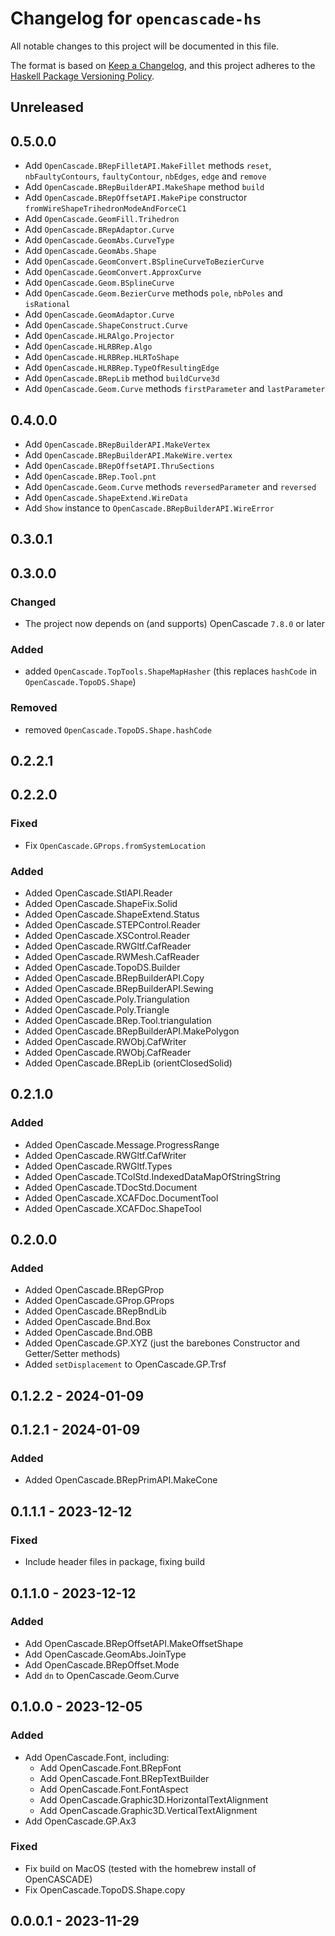 # Changelog for `opencascade-hs`

All notable changes to this project will be documented in this file.

The format is based on [Keep a Changelog](https://keepachangelog.com/en/1.0.0/),
and this project adheres to the
[Haskell Package Versioning Policy](https://pvp.haskell.org/).

## Unreleased

## 0.5.0.0

- Add `OpenCascade.BRepFilletAPI.MakeFillet` methods `reset`, `nbFaultyContours`, `faultyContour`, `nbEdges`, `edge` and `remove`
- Add `OpenCascade.BRepBuilderAPI.MakeShape` method `build`
- Add `OpenCascade.BRepOffsetAPI.MakePipe` constructor `fromWireShapeTrihedronModeAndForceC1`
- Add `OpenCascade.GeomFill.Trihedron`
- Add `OpenCascade.BRepAdaptor.Curve`
- Add `OpenCascade.GeomAbs.CurveType`
- Add `OpenCascade.GeomAbs.Shape`
- Add `OpenCascade.GeomConvert.BSplineCurveToBezierCurve`
- Add `OpenCascade.GeomConvert.ApproxCurve`
- Add `OpenCascade.Geom.BSplineCurve`
- Add `OpenCascade.Geom.BezierCurve` methods `pole`, `nbPoles` and `isRational`
- Add `OpenCascade.GeomAdaptor.Curve`
- Add `OpenCascade.ShapeConstruct.Curve`
- Add `OpenCascade.HLRAlgo.Projector`
- Add `OpenCascade.HLRBRep.Algo`
- Add `OpenCascade.HLRBRep.HLRToShape`
- Add `OpenCascade.HLRBRep.TypeOfResultingEdge`
- Add `OpenCascade.BRepLib` method `buildCurve3d`
- Add `OpenCascade.Geom.Curve` methods `firstParameter` and `lastParameter`

## 0.4.0.0

- Add `OpenCascade.BRepBuilderAPI.MakeVertex`
- Add `OpenCascade.BRepBuilderAPI.MakeWire.vertex`
- Add `OpenCascade.BRepOffsetAPI.ThruSections`
- Add `OpenCascade.BRep.Tool.pnt`
- Add `OpenCascade.Geom.Curve` methods `reversedParameter` and `reversed`
- Add `OpenCascade.ShapeExtend.WireData`
- Add `Show` instance to `OpenCascade.BRepBuilderAPI.WireError`

## 0.3.0.1

## 0.3.0.0

### Changed

- The project now depends on (and supports) OpenCascade `7.8.0` or later

### Added 

- added `OpenCascade.TopTools.ShapeMapHasher` (this replaces `hashCode` in `OpenCascade.TopoDS.Shape`)

### Removed

- removed `OpenCascade.TopoDS.Shape.hashCode` 

## 0.2.2.1

## 0.2.2.0

### Fixed

- Fix `OpenCascade.GProps.fromSystemLocation`

### Added 

- Added OpenCascade.StlAPI.Reader
- Added OpenCascade.ShapeFix.Solid
- Added OpenCascade.ShapeExtend.Status
- Added OpenCascade.STEPControl.Reader
- Added OpenCascade.XSControl.Reader
- Added OpenCascade.RWGltf.CafReader
- Added OpenCascade.RWMesh.CafReader
- Added OpenCascade.TopoDS.Builder
- Added OpenCascade.BRepBuilderAPI.Copy
- Added OpenCascade.BRepBuilderAPI.Sewing
- Added OpenCascade.Poly.Triangulation
- Added OpenCascade.Poly.Triangle
- Added OpenCascade.BRep.Tool.triangulation
- Added OpenCascade.BRepBuilderAPI.MakePolygon
- Added OpenCascade.RWObj.CafWriter
- Added OpenCascade.RWObj.CafReader
- Added OpenCascade.BRepLib (orientClosedSolid)

## 0.2.1.0

### Added

- Added OpenCascade.Message.ProgressRange
- Added OpenCascade.RWGltf.CafWriter
- Added OpenCascade.RWGltf.Types
- Added OpenCascade.TColStd.IndexedDataMapOfStringString
- Added OpenCascade.TDocStd.Document
- Added OpenCascade.XCAFDoc.DocumentTool
- Added OpenCascade.XCAFDoc.ShapeTool

## 0.2.0.0

### Added

- Added OpenCascade.BRepGProp
- Added OpenCascade.GProp.GProps
- Added OpenCascade.BRepBndLib 
- Added OpenCascade.Bnd.Box
- Added OpenCascade.Bnd.OBB
- Added OpenCascade.GP.XYZ (just the barebones Constructor and Getter/Setter methods)
- Added `setDisplacement` to OpenCascade.GP.Trsf

## 0.1.2.2 - 2024-01-09 

## 0.1.2.1 - 2024-01-09 

### Added 

- Added OpenCascade.BRepPrimAPI.MakeCone

## 0.1.1.1 - 2023-12-12 

### Fixed 

- Include header files in package, fixing build

## 0.1.1.0 - 2023-12-12 

### Added

- Add OpenCascade.BRepOffsetAPI.MakeOffsetShape
- Add OpenCascade.GeomAbs.JoinType
- Add OpenCascade.BRepOffset.Mode
- Add `dn` to OpenCascade.Geom.Curve

## 0.1.0.0 - 2023-12-05 

### Added 

- Add OpenCascade.Font, including:
    - Add OpenCascade.Font.BRepFont
    - Add OpenCascade.Font.BRepTextBuilder
    - Add OpenCascade.Font.FontAspect
    - Add OpenCascade.Graphic3D.HorizontalTextAlignment
    - Add OpenCascade.Graphic3D.VerticalTextAlignment
- Add OpenCascade.GP.Ax3

### Fixed

- Fix build on MacOS (tested with the homebrew install of OpenCASCADE)
- Fix OpenCascade.TopoDS.Shape.copy

## 0.0.0.1 - 2023-11-29
